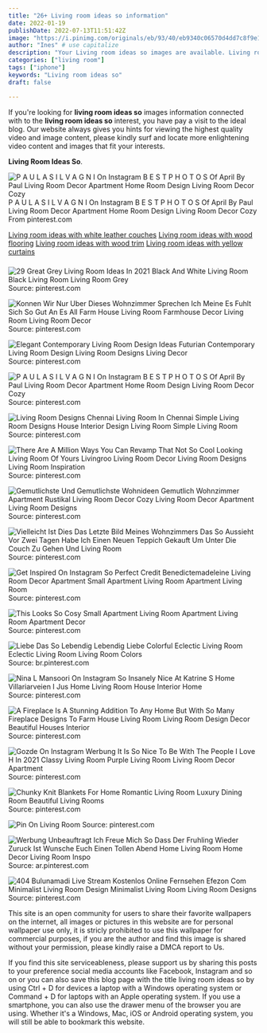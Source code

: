 ```yaml
---
title: "26+ Living room ideas so information"
date: 2022-01-19
publishDate: 2022-07-13T11:51:42Z
image: "https://i.pinimg.com/originals/eb/93/40/eb9340c06570d4dd7c8f9e17edaa182a.jpg"
author: "Ines" # use capitalize
description: "Your Living room ideas so images are available. Living room ideas so are a topic that is being searched for and liked by netizens now. You can Download the Living room ideas so files here. Download all royalty-free photos and vectors."
categories: ["living room"]
tags: ["iphone"]
keywords: "Living room ideas so"
draft: false

---
```


If you're looking for **living room ideas so** images information connected with to the **living room ideas so** interest, you have pay a visit to the ideal  blog.  Our website always  gives you  hints  for viewing  the highest  quality video and image  content, please kindly surf and locate more enlightening video content and images  that fit your interests.

**Living Room Ideas So**. 

![P A U L A S I L V A G N I On Instagram B E S T P H O T O S Of April By Paul Living Room Decor Apartment Home Room Design Living Room Decor Cozy](https://i.pinimg.com/originals/64/b2/89/64b2894229e93cd8aaacd0fb07eeb950.jpg "P A U L A S I L V A G N I On Instagram B E S T P H O T O S Of April By Paul Living Room Decor Apartment Home Room Design Living Room Decor Cozy")
P A U L A S I L V A G N I On Instagram B E S T P H O T O S Of April By Paul Living Room Decor Apartment Home Room Design Living Room Decor Cozy From pinterest.com

[Living room ideas with white leather couches](/living-room-ideas-with-white-leather-couches/)
[Living room ideas with wood flooring](/living-room-ideas-with-wood-flooring/)
[Living room ideas with wood trim](/living-room-ideas-with-wood-trim/)
[Living room ideas with yellow curtains](/living-room-ideas-with-yellow-curtains/)



### 

 


![29 Great Grey Living Room Ideas In 2021 Black And White Living Room Black Living Room Living Room Grey](https://i.pinimg.com/736x/d2/87/29/d28729398edb16bb80d2823cf0afdbb2.jpg "29 Great Grey Living Room Ideas In 2021 Black And White Living Room Black Living Room Living Room Grey")
Source: pinterest.com

 

![Konnen Wir Nur Uber Dieses Wohnzimmer Sprechen Ich Meine Es Fuhlt Sich So Gut An Es All Farm House Living Room Farmhouse Decor Living Room Living Room Decor](https://i.pinimg.com/736x/6d/1f/16/6d1f16094dc988e89f1c4b441a6fe1b6.jpg "Konnen Wir Nur Uber Dieses Wohnzimmer Sprechen Ich Meine Es Fuhlt Sich So Gut An Es All Farm House Living Room Farmhouse Decor Living Room Living Room Decor")
Source: pinterest.com

 

![Elegant Contemporary Living Room Design Ideas Futurian Contemporary Living Room Design Living Room Designs Living Decor](https://i.pinimg.com/736x/57/94/fb/5794fb2324f6faf5fc4cb8f3e54eee07.jpg "Elegant Contemporary Living Room Design Ideas Futurian Contemporary Living Room Design Living Room Designs Living Decor")
Source: pinterest.com

 

![P A U L A S I L V A G N I On Instagram B E S T P H O T O S Of April By Paul Living Room Decor Apartment Home Room Design Living Room Decor Cozy](https://i.pinimg.com/originals/64/b2/89/64b2894229e93cd8aaacd0fb07eeb950.jpg "P A U L A S I L V A G N I On Instagram B E S T P H O T O S Of April By Paul Living Room Decor Apartment Home Room Design Living Room Decor Cozy")
Source: pinterest.com

 

![Living Room Designs Chennai Living Room In Chennai Simple Living Room Designs House Interior Design Living Room Simple Living Room](https://i.pinimg.com/736x/a8/3a/a9/a83aa9ce8d2f405ec8669da25c8fa051.jpg "Living Room Designs Chennai Living Room In Chennai Simple Living Room Designs House Interior Design Living Room Simple Living Room")
Source: pinterest.com

 

![There Are A Million Ways You Can Revamp That Not So Cool Looking Living Room Of Yours Livingroo Living Room Decor Living Room Designs Living Room Inspiration](https://i.pinimg.com/736x/1d/91/a3/1d91a3dd7eba976d68aa7d7ea6e3b206.jpg "There Are A Million Ways You Can Revamp That Not So Cool Looking Living Room Of Yours Livingroo Living Room Decor Living Room Designs Living Room Inspiration")
Source: pinterest.com

 

![Gemutlichste Und Gemutlichste Wohnideen Gemutlich Wohnzimmer Apartment Rustikal Living Room Decor Cozy Living Room Decor Apartment Living Room Designs](https://i.pinimg.com/564x/20/f1/2c/20f12c4fd72b226b249ab6fe45793b59.jpg "Gemutlichste Und Gemutlichste Wohnideen Gemutlich Wohnzimmer Apartment Rustikal Living Room Decor Cozy Living Room Decor Apartment Living Room Designs")
Source: pinterest.com

 

![Vielleicht Ist Dies Das Letzte Bild Meines Wohnzimmers Das So Aussieht Vor Zwei Tagen Habe Ich Einen Neuen Teppich Gekauft Um Unter Die Couch Zu Gehen Und Living Room](https://i.pinimg.com/originals/26/6a/5b/266a5b3efb5a15f69e90007e220e9886.jpg "Vielleicht Ist Dies Das Letzte Bild Meines Wohnzimmers Das So Aussieht Vor Zwei Tagen Habe Ich Einen Neuen Teppich Gekauft Um Unter Die Couch Zu Gehen Und Living Room")
Source: pinterest.com

 

![Get Inspired On Instagram So Perfect Credit Benedictemadeleine Living Room Decor Apartment Small Apartment Living Room Apartment Living Room](https://i.pinimg.com/originals/ee/f6/02/eef602570a280e645c49fa662bdedfe0.jpg "Get Inspired On Instagram So Perfect Credit Benedictemadeleine Living Room Decor Apartment Small Apartment Living Room Apartment Living Room")
Source: pinterest.com

 

![This Looks So Cosy Small Apartment Living Room Apartment Living Room Apartment Decor](https://i.pinimg.com/originals/83/d2/ef/83d2efe048d84a154694598d3ca6bf3d.jpg "This Looks So Cosy Small Apartment Living Room Apartment Living Room Apartment Decor")
Source: pinterest.com

 

![Liebe Das So Lebendig Lebendig Liebe Colorful Eclectic Living Room Eclectic Living Room Living Room Colors](https://i.pinimg.com/736x/a8/df/42/a8df4241109f1129f3f2d83e65706933.jpg "Liebe Das So Lebendig Lebendig Liebe Colorful Eclectic Living Room Eclectic Living Room Living Room Colors")
Source: br.pinterest.com

 

![Nina L Mansoori On Instagram So Insanely Nice At Katrine S Home Villariarveien I Jus Home Living Room House Interior Home](https://i.pinimg.com/736x/cc/14/4c/cc144c12ab94cc10abc93bc8bca35849.jpg "Nina L Mansoori On Instagram So Insanely Nice At Katrine S Home Villariarveien I Jus Home Living Room House Interior Home")
Source: pinterest.com

 

![A Fireplace Is A Stunning Addition To Any Home But With So Many Fireplace Designs To Farm House Living Room Living Room Design Decor Beautiful Houses Interior](https://i.pinimg.com/736x/e5/87/d8/e587d85068cc27019ab8edd06cc23dc3.jpg "A Fireplace Is A Stunning Addition To Any Home But With So Many Fireplace Designs To Farm House Living Room Living Room Design Decor Beautiful Houses Interior")
Source: pinterest.com

 

![Gozde On Instagram Werbung It Is So Nice To Be With The People I Love H In 2021 Classy Living Room Purple Living Room Living Room Decor Apartment](https://i.pinimg.com/736x/ac/48/e1/ac48e1ef14cdba5d3be570be393c98e9.jpg "Gozde On Instagram Werbung It Is So Nice To Be With The People I Love H In 2021 Classy Living Room Purple Living Room Living Room Decor Apartment")
Source: pinterest.com

 

![Chunky Knit Blankets For Home Romantic Living Room Luxury Dining Room Beautiful Living Rooms](https://i.pinimg.com/originals/0b/52/7b/0b527bc8965f88a240a4e37ef6b959c8.png "Chunky Knit Blankets For Home Romantic Living Room Luxury Dining Room Beautiful Living Rooms")
Source: pinterest.com

 

![Pin On Living Room](https://i.pinimg.com/originals/53/4b/2b/534b2bf424eec1258cd2f6a13bfeeca1.png "Pin On Living Room")
Source: pinterest.com

 

![Werbung Unbeauftragt Ich Freue Mich So Dass Der Fruhling Wieder Zuruck Ist Wunsche Euch Einen Tollen Abend Home Living Room Home Decor Living Room Inspo](https://i.pinimg.com/originals/d0/d0/d7/d0d0d7af656e8282a3e07b73911bdcb4.jpg "Werbung Unbeauftragt Ich Freue Mich So Dass Der Fruhling Wieder Zuruck Ist Wunsche Euch Einen Tollen Abend Home Living Room Home Decor Living Room Inspo")
Source: ar.pinterest.com

 

![404 Bulunamadi Live Stream Kostenlos Online Fernsehen Efezon Com Minimalist Living Room Design Minimalist Living Room Living Room Designs](https://i.pinimg.com/originals/eb/93/40/eb9340c06570d4dd7c8f9e17edaa182a.jpg "404 Bulunamadi Live Stream Kostenlos Online Fernsehen Efezon Com Minimalist Living Room Design Minimalist Living Room Living Room Designs")
Source: pinterest.com

 

This site is an open community for users to share their favorite wallpapers on the internet, all images or pictures in this website are for personal wallpaper use only, it is stricly prohibited to use this wallpaper for commercial purposes, if you are the author and find this image is shared without your permission, please kindly raise a DMCA report to Us.

If you find this site serviceableness, please support us by sharing this posts to your preference social media accounts like Facebook, Instagram and so on or you can also save this blog page with the title living room ideas so by using Ctrl + D for devices a laptop with a Windows operating system or Command + D for laptops with an Apple operating system. If you use a smartphone, you can also use the drawer menu of the browser you are using. Whether it's a Windows, Mac, iOS or Android operating system, you will still be able to bookmark this website.

